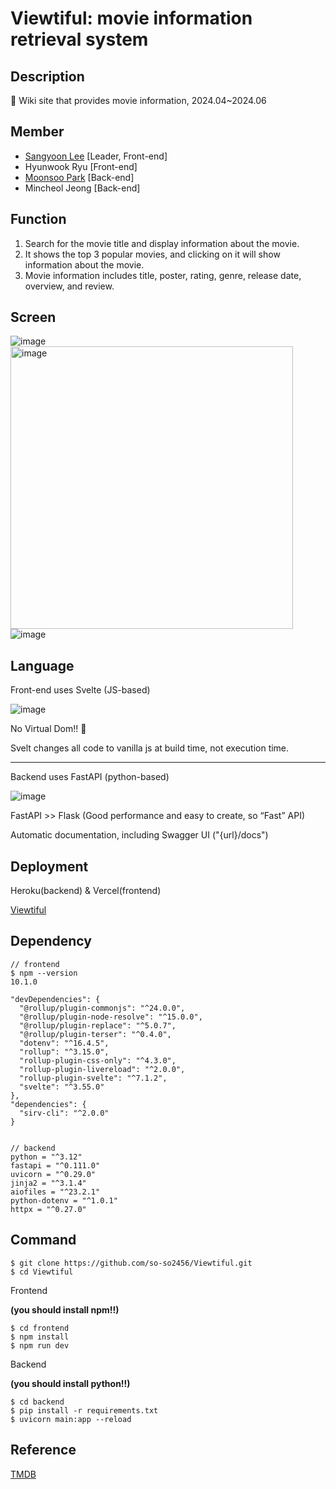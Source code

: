 # Viewtiful: movie information retrieval system

## Description

🍿 Wiki site that provides movie information, 2024.04~2024.06

## Member

+ [Sangyoon Lee](https://github.com/so-so2456) [Leader, Front-end]
+ Hyunwook Ryu [Front-end]
+ [Moonsoo Park](https://github.com/m0onsoo)  [Back-end]
+ Mincheol Jeong [Back-end]

## Function

1. Search for the movie title and display information about the movie.
2. It shows the top 3 popular movies, and clicking on it will show information about the movie.
3. Movie information includes title, poster, rating, genre, release date, overview, and review.

## Screen

![image](https://github.com/so-so2456/Viewtiful/assets/65073648/c8e05598-3ade-415f-9b99-e6c1b9829c7f)
<img width="452" alt="image" src="https://github.com/so-so2456/Viewtiful/assets/65073648/d8f677a0-1bd2-4374-95eb-b6c1e215fa0c">
![image](https://github.com/so-so2456/Viewtiful/assets/65073648/88853935-0364-4209-a0dd-3cfcf3769b8a)

## Language

Front-end uses Svelte (JS-based)

![image](https://github.com/so-so2456/Viewtiful/assets/65073648/12ae2f0b-275b-476c-bf0a-6040d4bb10d8)

No Virtual Dom!! 🫢

Svelt changes all code to vanilla js at build time, not execution time.

---

Backend uses FastAPI (python-based)

![image](https://github.com/so-so2456/Viewtiful/assets/65073648/8c852446-3f0a-4725-977e-ebd1a2f8fd36)

FastAPI >> Flask (Good performance and easy to create, so 
“Fast” API)

Automatic documentation, including Swagger UI ("{url}/docs")

## Deployment

Heroku(backend) & Vercel(frontend)

[Viewtiful](https://viewtiful-eta.vercel.app)

## Dependency

```
// frontend
$ npm --version
10.1.0

"devDependencies": {
  "@rollup/plugin-commonjs": "^24.0.0",
  "@rollup/plugin-node-resolve": "^15.0.0",
  "@rollup/plugin-replace": "^5.0.7",
  "@rollup/plugin-terser": "^0.4.0",
  "dotenv": "^16.4.5",
  "rollup": "^3.15.0",
  "rollup-plugin-css-only": "^4.3.0",
  "rollup-plugin-livereload": "^2.0.0",
  "rollup-plugin-svelte": "^7.1.2",
  "svelte": "^3.55.0"
},
"dependencies": {
  "sirv-cli": "^2.0.0"
}


// backend
python = "^3.12"
fastapi = "^0.111.0"
uvicorn = "^0.29.0"
jinja2 = "^3.1.4"
aiofiles = "^23.2.1"
python-dotenv = "^1.0.1"
httpx = "^0.27.0"
```

## Command

```
$ git clone https://github.com/so-so2456/Viewtiful.git
$ cd Viewtiful
```

Frontend

**(you should install npm!!)**

```
$ cd frontend
$ npm install
$ npm run dev
```

Backend

**(you should install python!!)**

```
$ cd backend
$ pip install -r requirements.txt
$ uvicorn main:app --reload
```

## Reference

[TMDB](https://www.themoviedb.org/)
</div>
